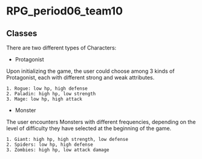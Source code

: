# RPG_period06_team10

## Classes
There are two different types of Characters:
- Protagonist

Upon initializing the game, the user could choose among 3 kinds of Protagonist, each with different strong and weak attributes.

	1. Rogue: low hp, high defense
	2. Paladin: high hp, low strength
	3. Mage: low hp, high attack

- Monster

The user encounters Monsters with different frequencies, depending on the level of difficulty they have selected at the beginning of the game.
 
	1. Giant: high hp, high strength, low defense
	2. Spiders: low hp, high defense
	3. Zombies: high hp, low attack damage




